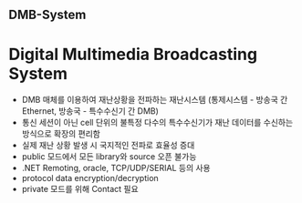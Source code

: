## DMB-System
# Digital Multimedia Broadcasting System
- DMB 매체를 이용하여 재난상황을 전파하는 재난시스템 (통제시스템 - 방송국 간 Ethernet, 방송국 - 특수수신기 간 DMB)
- 통신 세션이 아닌 cell 단위의 불특정 다수의 특수수신기가 재난 데이터를 수신하는 방식으로 확장의 편리함
- 실제 재난 상황 발생 시 국지적인 전파로 효율성 증대
- public 모드에서 모든 library와 source 오픈 불가능
- .NET Remoting, oracle, TCP/UDP/SERIAL 등의 사용
- protocol data encryption/decryption
- private 모드를 위해 Contact 필요
